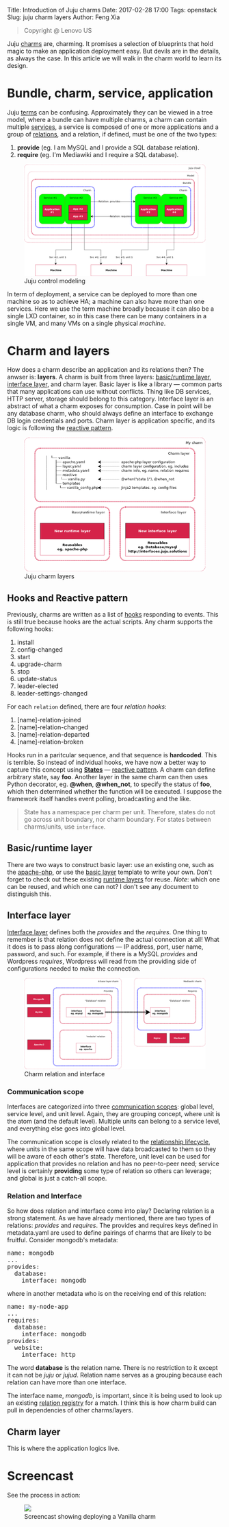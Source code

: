 Title: Introduction of Juju charms
Date: 2017-02-28 17:00
Tags: openstack
Slug: juju charm layers
Author: Feng Xia

> <span class="myhighlight">Copyright @ Lenovo US</span>

Juju [charms][1] are, charming. It promises a selection of blueprints
that hold magic to make an application deployment easy. But devils are
in the details, as always the case. In this article we will walk in
the charm world to learn its design. 

[1]: https://jujucharms.com/

# Bundle, charm, service, application

Juju [terms][2] can be confusing. Approximately they can be viewed in a
tree model, where a bundle can have multiple charms, a charm can
contain multiple [services][12], a service is composed of one or more
applications and a group of [relations][4], and 
a relation, if defined, must be one of the two types:

1. **provide** (eg. I am MySQL and I provide a SQL database relation).
2. **require** (eg. I'm Mediawiki and I require a SQL database).

<figure class="row">
  <img class="img-responsive center-block"
       src="/images/juju%20control%20modeling.png" />
  <figcaption>Juju control modeling</figcaption>
</figure>


[2]: https://jujucharms.com/docs/stable/juju-concepts
[3]: https://jujucharms.com/docs/stable/charms
[4]: https://jujucharms.com/docs/1.24/charms-relations
[12]: https://jujucharms.com/docs/2.0/authors-subordinate-services

In term of deployment, a service can be deployed to more than one
machine so as to achieve HA; a machine can also have more than one
services. Here we use the term machine broadly because it can also be
a single LXD container, so in this case there can be many containers
in a single VM, and many VMs on a single physical _machine_.

# Charm and layers

How does a charm describe an application and its relations then? The
anwser is: **layers**. A charm is built from three layers:
[basic/runtime layer][5], [interface layer][6], and charm layer. Basic
layer is like a library &mdash; common parts that many applications
can use without conflicts. Thing like DB services, HTTP server,
storage should belong to this category. Interface layer is an abstract
of what a charm exposes for consumption. Case in point will be any
database charm, who should always define an interface to exchange DB
login credentials and ports. Charm layer is application specific, and
its logic is following the [reactive pattern][10].

[5]: https://jujucharms.com/docs/stable/developer-layers#base,-or-runtime,-layers
[6]: https://jujucharms.com/docs/stable/developer-layers-interfaces

<figure class="row">
    <img class="img-responsive center-block"
    src="/images/juju%20charm%20layers.png" />
    <figcaption>Juju charm layers</figcaption>
</figure>

## Hooks and Reactive pattern

Previously, charms are written as a list of [hooks][15] responding to
events. This is still true because hooks are the actual
scripts. Any charm supports the following hooks:

[15]: https://jujucharms.com/docs/2.0/reference-charm-hooks

1. install
2. config-changed
3. start
4. upgrade-charm
5. stop
6. update-status
7. leader-elected
8. leader-settings-changed

For each `relation` defined, there are four _relation hooks_:

1. [name]-relation-joined
2. [name]-relation-changed
3. [name]-relation-departed
4. [name]-relation-broken

Hooks run in a paritcular sequence, and that sequence is
**hardcoded**.  This is terrible. So instead of individual hooks, we
have now a better way to capture this concept using **[States][16]**
&mdash; [reactive pattern][10].  A charm can define arbitrary state,
say **foo**. Another layer in the same charm can then uses Python
decorator, eg. **@when**, **@when_not**, to specify the status of
**foo**, which then determined whether the function will be
executed. I suppose the framework itself handles event polling,
broadcasting and the like.

> State has a namespace per charm per unit. Therefore, states do not
> go across unit boundary, nor charm boundary.
> For states between charms/units, use `interface`.

[10]: https://pythonhosted.org/charms.reactive/
[16]: https://jujucharms.com/docs/stable/developer-layers#states

## Basic/runtime layer

There are two ways to construct basic layer: use an existing one, such
as the [apache-php][7], or use the [basic layer][8] template to write
your own. Don't forget to check out these existing [runtime layers][9]
for reuse. _Note_: which one can be reused, and which one can not? I
don't see any document to distinguish this.

[7]: https://github.com/johnsca/apache-php
[8]: http://github.com/juju-solutions/layer-basic
[9]: https://github.com/juju-solutions

## Interface layer

[Interface layer][6] defines both the _provides_ and the _requires_.
One thing to remember is that relation does not define the actual
connection at all! What it does is to pass along configurations
&mdash; IP address, port, user name, password, and such. For example,
if there is a MySQL _provides_ and Wordpress _requires_, Wordpress
will read from the providing side of configurations needed to make the
connection.

<figure class="row">
<img class="img-responsive center-block"
src="/images/charm%20relation%20and%20interface.png" />
<figcaption>Charm relation and interface</figcaption>
</figure>

### Communication scope

Interfaces are categorized into three [communication scopes][11]:
global level, service level, and unit level. Again, they are grouping
concept, where unit is the atom (and the default level). Multiple
units can belong to a service level, and everything else goes into
global level. 

[11]: https://jujucharms.com/docs/stable/developer-layers-interfaces#communication-scopes

The communication scope is closely related to
the [relationship lifecycle][13], where units in the same scope will
have data broadcasted to them so they will be aware of each other's
state. Therefore, unit level can be used for application that provides
no relation and has no peer-to-peer need; service level is certainly
**providing** some type of relation so others can leverage; and global
is just a catch-all scope.

[13]: https://jujucharms.com/docs/2.0/authors-relations-in-depth

### Relation and Interface

So how does relation and interface come into play? Declaring relation
is a strong statement. As we have already mentioned, there are two
types of relations: _provides_ and _requires_. The provides and
requires keys defined in metadata.yaml are used to define pairings of
charms that are likely to be fruitful. Consider mongodb's metadata:

<pre class="brush:bash;">
name: mongodb
...
provides:
  database:
    interface: mongodb
</pre>

where in another metadata who is on the receiving end of this relation:

<pre class="brush:bash;">
name: my-node-app
...
requires:
  database:
    interface: mongodb
provides:
  website:
    interface: http
</pre>

[14]: https://jujucharms.com/docs/stable/authors-relations

The word **database** is the relation name. There is no restriction to
it except it can not be _juju_ or _jujud_. Relation name serves as a
grouping because each relation can have more than one interface.

The interface name, _mongodb_, is important, since it is being used to
look up an existing [relation registry][15] for a match. I think this
is how charm build can pull in dependencies of other charms/layers.

[15]: http://interfaces.juju.solutions/


## Charm layer

This is where the application logics live.

# Screencast

See the process in action:

<figure class="row">
    <img class="img-responsive center-block"
    src="/images/vanilla%20charm%20deploy.gif" />
    <figcaption>Screencast showing deploying a Vanilla charm</figcaption>
</figure>
